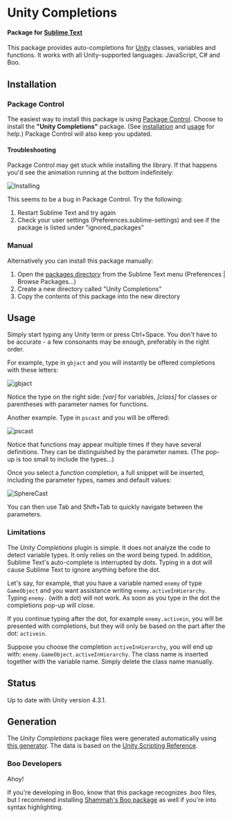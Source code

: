 # Unity Completions
#### Package for [Sublime Text](http://www.sublimetext.com)

This package provides auto-completions for [Unity](http://www.unity3d.com/) classes, variables and functions.
It works with all Unity-supported languages: JavaScript, C# and Boo.

## Installation

### Package Control

The easiest way to install this package is using 
[Package Control](http://wbond.net/sublime_packages/package_control).
Choose to install the <b>"Unity Completions"</b> package.
(See [installation](http://wbond.net/sublime_packages/package_control/installation)
and [usage](http://wbond.net/sublime_packages/package_control/usage)
for help.)
Package Control will also keep you updated.

#### Troubleshooting

Package Control may get stuck while installing the library.
If that happens you'd see the animation running at the bottom indefinitely:

![Installing](http://oferei.github.io/sublime-unity-completions/installing-package.gif)

This seems to be a bug in Package Control. Try the following:

1. Restart Sublime Text and try again
2. Check your user settings (Preferences.sublime-settings) and see if the package is listed under "ignored_packages"

### Manual

Alternatively you can install this package manually:

1. Open the [packages directory](http://docs.sublimetext.info/en/latest/basic_concepts.html#the-packages-directory)
from the Sublime Text menu (Preferences | Browse Packages...)
2. Create a new directory called "Unity Completions"
3. Copy the contents of this package into the new directory

## Usage

Simply start typing any Unity term or press Ctrl+Space.
You don't have to be accurate - a few consonants may be enough, preferably in the right order.

For example, type in <code>gbjact</code> and you will instantly be offered completions with these letters:

![gbjact](http://oferei.github.io/sublime-unity-completions/complete-gbjact.png)

Notice the type on the right side:
_[var]_ for variables, _[class]_ for classes or parentheses with parameter names for functions.

Another example. Type in <code>pscast</code> and you will be offered:

![pscast](http://oferei.github.io/sublime-unity-completions/complete-pscast.png)

Notice that functions may appear multiple times if they have several definitions.
They can be distinguished by the parameter names.
(The pop-up is too small to include the types...)

Once you select a _function_ completion, a full snippet will be inserted,
including the parameter types, names and default values:

![SphereCast](http://oferei.github.io/sublime-unity-completions/func-spherecast2.png)

You can then use Tab and Shift+Tab to quickly navigate between the parameters.

### Limitations

The _Unity Completions_ plugin is simple.
It does not analyze the code to detect variable types.
It only relies on the word being typed.
In addition, Sublime Text's auto-complete is interrupted by dots.
Typing in a dot will cause Sublime Text to ignore anything before the dot.

Let's say, for example, that you have a variable named <code>enemy</code> of type <code>GameObject</code>
and you want assistance writing <code>enemy.activeInHierarchy</code>.
Typing <code>enemy.</code> (with a dot) will not work.
As soon as you type in the dot the completions pop-up will close.

If you continue typing after the dot, for example <code>enemy.activein</code>,
you will be presented with completions,
but they will only be based on the part after the dot: <code>activein</code>.

Suppose you choose the completion <code>activeInHierarchy</code>,
you will end up with: <code>enemy.GameObject.activeInHierarchy</code>.
The class name is inserted together with the variable name.
Simply delete the class name manually.

## Status

Up to date with Unity version 4.3.1.

## Generation

The _Unity Completions_ package files were generated automatically using
[this generator](https://github.com/oferei/sublime-unity-completions-generator).
The data is based on the [Unity Scripting Reference](http://docs.unity3d.com/Documentation/ScriptReference/).

### Boo Developers

Ahoy!

If you're developing in Boo, know that this package recognizes .boo files,
but I recommend installing [Shammah's Boo package](https://github.com/Shammah/boo-sublime)
as well if you're into syntax highlighting.
